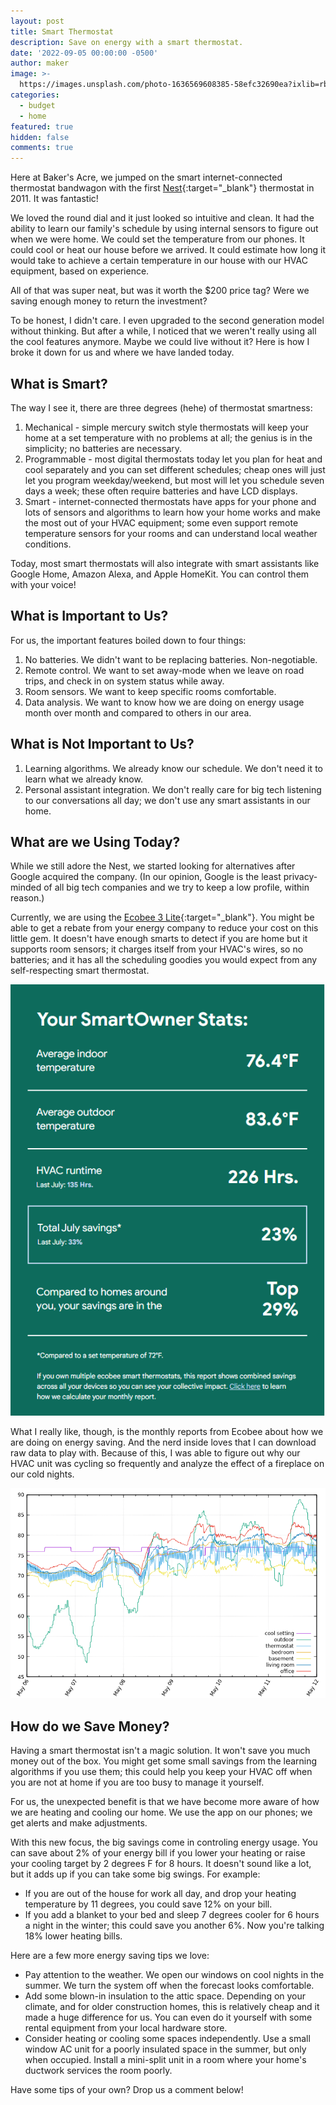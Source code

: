 ```yaml
---
layout: post
title: Smart Thermostat
description: Save on energy with a smart thermostat.
date: '2022-09-05 00:00:00 -0500'
author: maker
image: >-
  https://images.unsplash.com/photo-1636569608385-58efc32690ea?ixlib=rb-1.2.1&ixid=MnwxMjA3fDB8MHxwaG90by1wYWdlfHx8fGVufDB8fHx8&auto=format&fit=crop&w=750&q=80
categories:
  - budget
  - home
featured: true
hidden: false
comments: true
---
```


Here at Baker's Acre, we jumped on the smart internet-connected thermostat bandwagon with the first [Nest][1]{:target="\_blank"} thermostat in 2011. It was fantastic!

We loved the round dial and it just looked so intuitive and clean. It had the ability to learn our family's schedule by using internal sensors to figure out when we were home. We could set the temperature from our phones. It could cool or heat our house before we arrived. It could estimate how long it would take to achieve a certain temperature in our house with our HVAC equipment, based on experience.

All of that was super neat, but was it worth the $200 price tag? Were we saving enough money to return the investment?

To be honest, I didn't care. I even upgraded to the second generation model without thinking. But after a while, I noticed that we weren't really using all the cool features anymore. Maybe we could live without it? Here is how I broke it down for us and where we have landed today.

## What is Smart?

The way I see it, there are three degrees (hehe) of thermostat smartness:

1. Mechanical - simple mercury switch style thermostats will keep your home at a set temperature with no problems at all; the genius is in the simplicity; no batteries are necessary.
2. Programmable - most digital thermostats today let you plan for heat and cool separately and you can set different schedules; cheap ones will just let you program weekday/weekend, but most will let you schedule seven days a week; these often require batteries and have LCD displays.
3. Smart - internet-connected thermostats have apps for your phone and lots of sensors and algorithms to learn how your home works and make the most out of your HVAC equipment; some even support remote temperature sensors for your rooms and can understand local weather conditions.

Today, most smart thermostats will also integrate with smart assistants like Google Home, Amazon Alexa, and Apple HomeKit. You can control them with your voice!

## What is Important to Us?

For us, the important features boiled down to four things:

1. No batteries. We didn't want to be replacing batteries. Non-negotiable.
2. Remote control. We want to set away-mode when we leave on road trips, and check in on system status while away.
3. Room sensors. We want to keep specific rooms comfortable.
4. Data analysis. We want to know how we are doing on energy usage month over month and compared to others in our area.

## What is Not Important to Us?

1. Learning algorithms. We already know our schedule. We don't need it to learn what we already know.
2. Personal assistant integration. We don't really care for big tech listening to our conversations all day; we don't use any smart assistants in our home.

## What are we Using Today?

While we still adore the Nest, we started looking for alternatives after Google acquired the company. (In our opinion, Google is the least privacy-minded of all big tech companies and we try to keep a low profile, within reason.)

Currently, we are using the [Ecobee 3 Lite][2]{:target="\_blank"}. You might be able to get a rebate from your energy company to reduce your cost on this little gem. It doesn't have enough smarts to detect if you are home but it supports room sensors; it charges itself from your HVAC's wires, so no batteries; and it has all the scheduling goodies you would expect from any self-respecting smart thermostat.

![ecobee data](/assets/images/thermostat2.png)

What I really like, though, is the monthly reports from Ecobee about how we are doing on energy saving. And the nerd inside loves that I can download raw data to play with. Because of this, I was able to figure out why our HVAC unit was cycling so frequently and analyze the effect of a fireplace on our cold nights.

![ecobee data](/assets/images/thermostat1.png)

## How do we Save Money?

Having a smart thermostat isn't a magic solution. It won't save you much money out of the box. You might get some small savings from the learning algorithms if you use them; this could help you keep your HVAC off when you are not at home if you are too busy to manage it yourself.

For us, the unexpected benefit is that we have become more aware of how we are heating and cooling our home. We use the app on our phones; we get alerts and make adjustments.

With this new focus, the big savings come in controling energy usage. You can save about 2% of your energy bill if you lower your heating or raise your cooling target by 2 degrees F for 8 hours. It doesn't sound like a lot, but it adds up if you can take some big swings. For example:

* If you are out of the house for work all day, and drop your heating temperature by 11 degrees, you could save 12% on your bill.
* If you add a blanket to your bed and sleep 7 degrees cooler for 6 hours a night in the winter; this could save you another 6%. Now you're talking 18% lower heating bills.

Here are a few more energy saving tips we love:

* Pay attention to the weather. We open our windows on cool nights in the summer. We turn the system off when the forecast looks comfortable.
* Add some blown-in insulation to the attic space. Depending on your climate, and for older construction homes, this is relatively cheap and it made a huge difference for us. You can even do it yourself with some rental equipment from your local hardware store.
* Consider heating or cooling some spaces independently. Use a small window AC unit for a poorly insulated space in the summer, but only when occupied. Install a mini-split unit in a room where your home's ductwork services the room poorly.

Have some tips of your own? Drop us a comment below!

[1]: https://store.google.com/us/category/connected_home?hl=en-US&GoogleNest
[2]: https://www.amazon.com/ecobee-EB-STATE3LT-02-Lite-SmartThermostat-Black/dp/B06W56TBLN/
